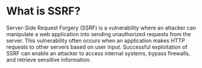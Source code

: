 # What is SSRF? 
Server-Side Request Forgery (SSRF) is a vulnerability where an attacker can manipulate a web application into 
sending unauthorized requests from the server. This vulnerability often occurs when an application makes HTTP 
requests to other servers based on user input. Successful exploitation of SSRF can enable an attacker to access 
internal systems, bypass firewalls, and retrieve sensitive information.

